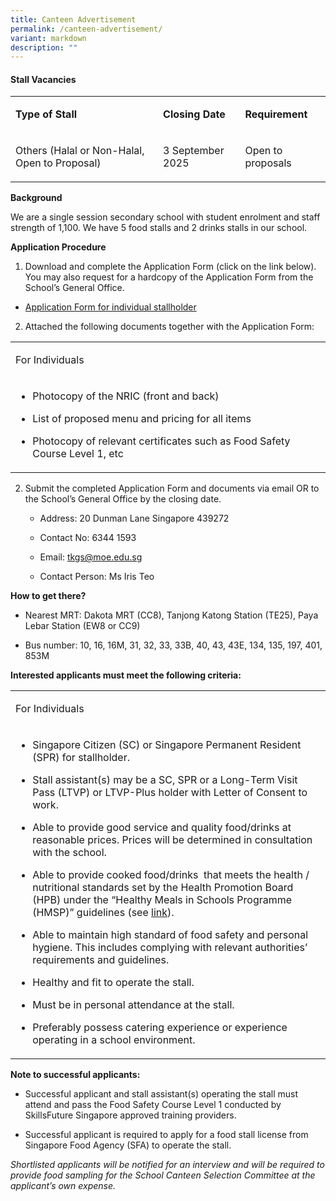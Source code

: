 ```yaml
---
title: Canteen Advertisement
permalink: /canteen-advertisement/
variant: markdown
description: ""
---
```

<h4><strong>Stall Vacancies</strong></h4>
<table style="minWidth: 75px">
<colgroup>
<col>
<col>
<col>
</colgroup>
<tbody>
<tr>
<td rowspan="1" colspan="1">
<p><strong>Type of Stall</strong>
</p>
</td>
<td rowspan="1" colspan="1">
<p><strong>Closing Date</strong>
</p>
</td>
<td rowspan="1" colspan="1">
<p><strong>Requirement</strong>
</p>
</td>
</tr>
<tr>
<td rowspan="1" colspan="1">
<p>Others (Halal or Non-Halal, Open to Proposal)</p>
</td>
<td rowspan="1" colspan="1">
<p>3 September 2025</p>
</td>
<td rowspan="1" colspan="1">
<p>Open to proposals</p>
</td>
</tr>
</tbody>
</table>
<p><strong>Background</strong></p>
<p>We are a single session secondary school with student enrolment and staff strength of 1,100. We have 5 food stalls and 2 drinks stalls in our school.</p>
<p><strong>Application Procedure</strong>
</p>
<ol data-tight="true" class="tight">
<li>
<p>Download and complete the Application Form (click on the link below).
You may also request for a hardcopy of the Application Form from the School’s
General Office.</p>
</li>
</ol>
<ul data-tight="true" class="tight">
<li>
<p><a href="https://drive.google.com/file/d/1vbu0Qh4MVNsEJCFgjf2O1n1cm-wo4xiE/view?usp=drive_link" target="_blank" rel="noopener">Application Form for individual stallholder</a></p>
</li>
</ul>
<ol start="2" data-tight="true" class="tight">
<li>
<p>Attached the following documents together with the Application Form:</p>
</li>
</ol>
<table style="minWidth: 50px">
<colgroup>
<col>
<col>
</colgroup>
<tbody>
<tr>
<td>
<p>For Individuals</p>
</td>
</tr><tr>
<td>
<ul data-tight="true" class="tight">
<li>
<p>Photocopy of the NRIC (front and back)</p>
</li>
<li>
<p>List of proposed menu and pricing for all items</p>
</li>
<li>
<p>Photocopy of relevant certificates such as Food Safety Course Level 1,
etc</p>
</li>
</ul>
</td>
</tr>
</tbody>
</table>
<ol start="2" data-tight="true" class="tight">
<li>
<p>Submit the completed Application Form and documents via email OR to the
School’s General Office by the closing date.</p>
<p></p>
<ul data-tight="true" class="tight">
<li>
<p>Address: 20 Dunman Lane Singapore 439272</p>
</li>
<li>
<p>Contact No: 6344 1593</p>
</li>
<li>
<p>Email: <a href="mailto:tkgs@moe.edu.sg" target="">tkgs@moe.edu.sg</a>
</p>
</li>
<li>
<p>Contact Person: Ms Iris Teo</p>
<p></p>
</li>
</ul>
</li>
</ol>
<p><strong>How to get there?</strong>
</p>
<ul data-tight="true" class="tight">
<li>
<p>Nearest MRT: Dakota MRT (CC8), Tanjong Katong Station (TE25), Paya Lebar Station (EW8 or CC9)</p>
</li>
<li>
<p>Bus number: 10, 16, 16M, 31, 32, 33, 33B, 40, 43, 43E, 134, 135, 197, 401, 853M</p>
<p></p>
</li>
</ul>
<p><strong>Interested applicants must meet the following criteria:</strong>
</p>
<table style="minWidth: 50px">
<colgroup>
<col>
<col>
</colgroup>
<tbody>
<tr>
<td>
<p>For Individuals</p>
</td>
</tr>
<tr>
<td>
<ul data-tight="true" class="tight">
<li>
<p>Singapore Citizen (SC) or Singapore Permanent Resident (SPR) for stallholder.</p>
<p></p>
</li>
<li>
<p>Stall assistant(s) may be a SC, SPR or a Long-Term Visit Pass (LTVP) or
LTVP-Plus holder with Letter of Consent to work.</p>
<p></p>
</li>
<li>
<p>Able to provide good service and quality food/drinks at reasonable prices.
Prices will be determined in consultation with the school.</p>
<p></p>
</li>
<li>
<p>Able to provide cooked food/drinks&nbsp; that meets the health / nutritional
standards set by the Health Promotion Board (HPB) under the “Healthy Meals
in Schools Programme (HMSP)” guidelines (see&nbsp;<a href="https://www.hpb.gov.sg/schools/school-programmes/healthy-meals-in-schools-programme" rel="noopener noreferrer nofollow" target="_blank">link</a>).</p>
<p></p>
</li>
<li>
<p>Able to maintain high standard of food safety and personal hygiene. This
includes complying with relevant authorities’ requirements and guidelines.</p>
<p></p>
</li>
<li>
<p>Healthy and fit to operate the stall.</p>
<p></p>
</li>
<li>
<p>Must be in personal attendance at the stall.</p>
<p></p>
</li>
<li>
<p>Preferably possess catering experience or experience operating in a school
environment.</p>
</li>
</ul>
</td>
</tr>
</tbody>
</table>
<p></p>
<p><strong>Note to successful applicants:</strong>
</p>
<ul data-tight="true" class="tight">
<li>
<p>Successful applicant and stall assistant(s) operating the stall must attend and pass the Food Safety Course Level 1 conducted by SkillsFuture Singapore approved training providers.</p>
</li>
<li>
<p>Successful applicant is required to apply for a food stall license from Singapore Food Agency (SFA) to operate the stall.</p>
</li>
</ul>
<p><em>Shortlisted applicants will be notified for an interview and will be required to provide food sampling for the School Canteen Selection Committee at the applicant’s own expense.</em>
</p>
